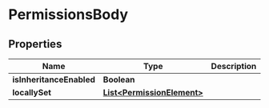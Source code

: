 

# PermissionsBody

## Properties

Name | Type | Description | Notes
------------ | ------------- | ------------- | -------------
**isInheritanceEnabled** | **Boolean** |  |  [optional]
**locallySet** | [**List&lt;PermissionElement&gt;**](PermissionElement.md) |  |  [optional]



